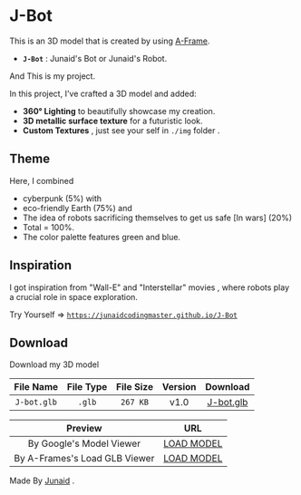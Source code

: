 # J-Bot

This is an 3D model that is created by using [A-Frame](https://aframe.io).

- **`J-Bot`** : Junaid's Bot or Junaid's Robot.

And This is my project.

In this project, I've crafted a 3D model and added:

- **360° Lighting** to beautifully showcase my creation.
- **3D metallic surface texture** for a futuristic look.
- **Custom Textures** , just see your self in `./img` folder .

## Theme

Here, I combined

- cyberpunk (5%) with
- eco-friendly Earth (75%) and
- The idea of robots sacrificing themselves to get us safe [In wars] (20%)
- Total = 100%.
- The color palette features green and blue.

## Inspiration

I got inspiration from "Wall-E" and "Interstellar" movies , where robots play a crucial role in space exploration.

Try Yourself => <code>https://junaidcodingmaster.github.io/J-Bot</code>

## Download

Download my 3D model

|  File Name  | File Type | File Size | Version |         Download         |
| :---------: | :-------: | :-------: | :-----: | :----------------------: |
| `J-bot.glb` |  `.glb`   | `267 KB`  |  v1.0   | [J-bot.glb](./J-bot.glb) |

|            Preview            |                              URL                               |
| :---------------------------: | :------------------------------------------------------------: |
|   By Google's Model Viewer    |    [LOAD MODEL](https://rebrand.ly/J-bot-google-3D-viewer)     |
| By A-Frames's Load GLB Viewer |    [LOAD MODEL](https://tinyurl.com/J-Bot-A-Frame-3D-viewer)   |

Made By [Junaid](https://abujuni.dev) .
